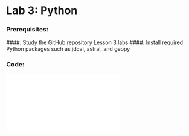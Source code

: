# Lab 3: Python

### Prerequisites:
####: Study the GitHub repository Lesson 3 labs
####: Install required Python packages such as jdcal, astral, and geopy

### Code:
![images](file:///C:/Users/mcvwv/Downloads/Copy%20of%20Lab3.pdf)
